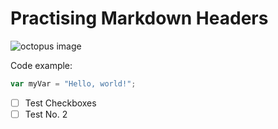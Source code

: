 # Practising Markdown Headers

![octopus image](https://www.shutterstock.com/image-vector/cute-octopus-hand-drawn-sea-600nw-2441176073.jpg)

Code example:
``` javascript
var myVar = "Hello, world!";
```

- [ ] Test Checkboxes
- [ ] Test No. 2
